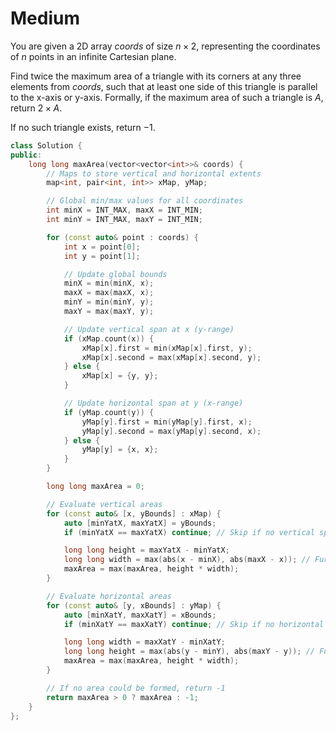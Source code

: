 # Medium

You are given a 2D array $coords$ of size $n \times 2$, representing the coordinates of $n$ points in an infinite Cartesian plane.

Find twice the maximum area of a triangle with its corners at any three elements from $coords$, such that at least one side of this triangle is parallel to the x-axis or y-axis. Formally, if the maximum area of such a triangle is $A$, return $2 \times A$.

If no such triangle exists, return $-1$.

```cpp
class Solution {
public:
    long long maxArea(vector<vector<int>>& coords) {
        // Maps to store vertical and horizontal extents
        map<int, pair<int, int>> xMap, yMap;

        // Global min/max values for all coordinates
        int minX = INT_MAX, maxX = INT_MIN;
        int minY = INT_MAX, maxY = INT_MIN;

        for (const auto& point : coords) {
            int x = point[0];
            int y = point[1];

            // Update global bounds
            minX = min(minX, x);
            maxX = max(maxX, x);
            minY = min(minY, y);
            maxY = max(maxY, y);

            // Update vertical span at x (y-range)
            if (xMap.count(x)) {
                xMap[x].first = min(xMap[x].first, y);
                xMap[x].second = max(xMap[x].second, y);
            } else {
                xMap[x] = {y, y};
            }

            // Update horizontal span at y (x-range)
            if (yMap.count(y)) {
                yMap[y].first = min(yMap[y].first, x);
                yMap[y].second = max(yMap[y].second, x);
            } else {
                yMap[y] = {x, x};
            }
        }

        long long maxArea = 0;

        // Evaluate vertical areas
        for (const auto& [x, yBounds] : xMap) {
            auto [minYatX, maxYatX] = yBounds;
            if (minYatX == maxYatX) continue; // Skip if no vertical span

            long long height = maxYatX - minYatX;
            long long width = max(abs(x - minX), abs(maxX - x)); // Furthest horizontal reach
            maxArea = max(maxArea, height * width);
        }

        // Evaluate horizontal areas
        for (const auto& [y, xBounds] : yMap) {
            auto [minXatY, maxXatY] = xBounds;
            if (minXatY == maxXatY) continue; // Skip if no horizontal span

            long long width = maxXatY - minXatY;
            long long height = max(abs(y - minY), abs(maxY - y)); // Furthest vertical reach
            maxArea = max(maxArea, height * width);
        }

        // If no area could be formed, return -1
        return maxArea > 0 ? maxArea : -1;
    }
};
```
